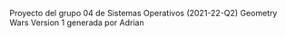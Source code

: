 Proyecto del grupo 04 de Sistemas Operativos (2021-22-Q2)
Geometry Wars
Version 1 generada por Adrian
